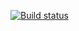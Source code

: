 [![Build status](https://ci.appveyor.com/api/projects/status/rb18p0u92airwqh8/branch/main?svg=true)](https://ci.appveyor.com/project/Alex98700000/homeworkpatternone/branch/main)
